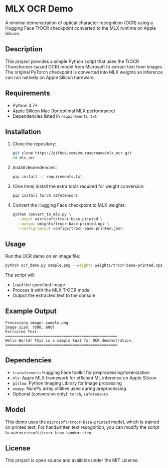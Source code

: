 # MLX OCR Demo

A minimal demonstration of optical character recognition (OCR) using a Hugging Face TrOCR checkpoint converted to the MLX runtime on Apple Silicon.

## Description

This project provides a simple Python script that uses the TrOCR (Transformer-based OCR) model from Microsoft to extract text from images. The original PyTorch checkpoint is converted into MLX weights so inference can run natively on Apple Silicon hardware.

## Requirements

- Python 3.7+
- Apple Silicon Mac (for optimal MLX performance)
- Dependencies listed in `requirements.txt`

## Installation

1. Clone the repository:
   ```bash
   git clone https://github.com/yourusername/mlx_ocr.git
   cd mlx_ocr
   ```

2. Install dependencies:
   ```bash
   pip install -r requirements.txt
   ```

3. (One time) install the extra tools required for weight conversion:
   ```bash
   pip install torch safetensors
   ```

4. Convert the Hugging Face checkpoint to MLX weights:
   ```bash
   python convert_to_mlx.py \
     --model microsoft/trocr-base-printed \
     --output weights/trocr-base-printed.npz \
     --config-output configs/trocr-base-printed.json
   ```

## Usage

Run the OCR demo on an image file:

```bash
python ocr_demo.py sample.png --weights weights/trocr-base-printed.npz
```

The script will:
- Load the specified image
- Process it with the MLX TrOCR model
- Output the extracted text to the console

## Example Output

```
Processing image: sample.png
Image size: (800, 600)
Extracted Text:
==================================================
Hello World! This is a sample text for OCR demonstration.
==================================================
```

## Dependencies

- `transformers`: Hugging Face toolkit for preprocessing/tokenization
- `mlx`: Apple MLX framework for efficient ML inference on Apple Silicon
- `pillow`: Python Imaging Library for image processing
- `numpy`: NumPy array utilities used during preprocessing
- Optional (conversion only): `torch`, `safetensors`

## Model

This demo uses the `microsoft/trocr-base-printed` model, which is trained on printed text. For handwritten text recognition, you can modify the script to use `microsoft/trocr-base-handwritten`.

## License

This project is open source and available under the MIT License.
